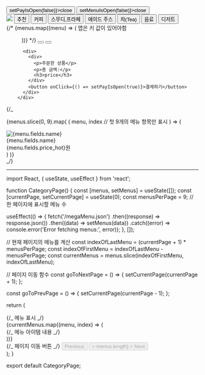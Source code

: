 <div>
          <Modal isOpen={payIsOpen}>
            <button onClick={() => setPayIsOpen(false)}>close</button>
          </Modal>
          <Modal isOpen={menuIsOpen}>
            <button onClick={() => setMenuIsOpen(false)}>close</button>
          </Modal>
          <div>
            <img src="https://w7.pngwing.com/pngs/724/759/png-transparent-apple-logo-apple-computer-icons-apple-logo-heart-computer-logo-thumbnail.png" />
            <button>추천</button>
            <button>커피</button>
            <button>스무디,프라페</button>
            <button>에이드 주스</button>
            <button>차(Tea)</button>
            <button>음료</button>
            <button>디저트</button>
          </div>
          <div>
            {/* {menus.map((menu) => ( 맵은 키 값이 있어야함
            <Menu
              key={menu.id}
              id={menu.id}
              coverImg={menu.medium_cover_image}
              title={menu.title}
              summary={menu.description_full}
              genres={menu.genres}
            />
          ))} */}
            <button>
              <img src="" />
            </button>
            <button>
              <img src="" />
            </button>
          </div>

          <div>
            <div>
              <p>주문한 상품</p>
              <p>총 금액:</p>
              <h3>price</h3>
            </div>
            <button onClick={() => setPayIsOpen(true)}>결제하기</button>
          </div>
        </div>

{/\_ <div className="menu-grid-container">
{menus.slice(0, 9).map(
(
menu,
index // 첫 9개의 메뉴 항목만 표시
) => (

<div key={index} className="menu-item">
<img src={menu.fields.image} alt={menu.fields.name} />
<div className="menu-name">{menu.fields.name}</div>
<div className="menu-price">
{menu.fields.price_hot}원
</div>
</div>
)
)}
</div> _/}

---

import React, { useState, useEffect } from 'react';

function CategoryPage() {
const [menus, setMenus] = useState([]);
const [currentPage, setCurrentPage] = useState(0);
const menusPerPage = 9; // 한 페이지에 표시할 메뉴 수

useEffect(() => {
fetch('/megaMenu.json')
.then((response) => response.json())
.then((data) => setMenus(data))
.catch((error) => console.error('Error fetching menus:', error));
}, []);

// 현재 페이지의 메뉴를 계산
const indexOfLastMenu = (currentPage + 1) \* menusPerPage;
const indexOfFirstMenu = indexOfLastMenu - menusPerPage;
const currentMenus = menus.slice(indexOfFirstMenu, indexOfLastMenu);

// 페이지 이동 함수
const goToNextPage = () => {
setCurrentPage(currentPage + 1);
};

const goToPrevPage = () => {
setCurrentPage(currentPage - 1);
};

return (
<div>
{/_ 메뉴 표시 _/}
<div className="menu-grid-container">
{currentMenus.map((menu, index) => (
<div key={index} className="menu-item">
{/_ 메뉴 아이템 내용 _/}
</div>
))}
</div>
{/_ 페이지 이동 버튼 _/}
<button onClick={goToPrevPage} disabled={currentPage === 0}>
Previous
</button>
<button
        onClick={goToNextPage}
        disabled={indexOfLastMenu >= menus.length} >
Next
</button>
</div>
);
}

export default CategoryPage;
